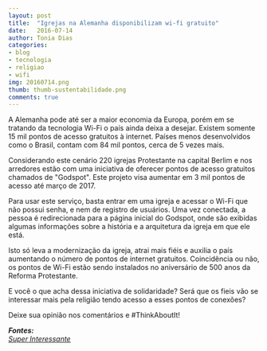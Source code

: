 ```yaml
---
layout: post
title:  "Igrejas na Alemanha disponibilizam wi-fi gratuito"
date:   2016-07-14
author: Tonia Dias
categories: 
- blog
- tecnologia
- religiao
- wifi
img: 20160714.png
thumb: thumb-sustentabilidade.png
comments: true
---
```


A Alemanha pode até ser a maior economia da Europa, porém em se tratando da tecnologia Wi-Fi o país ainda deixa a desejar. Existem somente 15 mil pontos de acesso gratuitos à internet. Países menos desenvolvidos como o Brasil, contam com 84 mil pontos, cerca de 5 vezes mais. <!--more-->

Considerando este cenário 220 igrejas Protestante na capital Berlim e nos arredores estão com uma iniciativa de oferecer pontos de acesso gratuitos chamados de "Godspot". Este projeto visa aumentar em 3 mil pontos de acesso até março de 2017.

Para usar este serviço, basta entrar em uma igreja e acessar o Wi-Fi que não possui senha, e nem de registro de usuários. Uma vez conectada, a pessoa é redirecionada para a página inicial do Godspot, onde são exibidas algumas informações sobre a história e a arquitetura da igreja em que ele está.

Isto só leva a modernização da igreja, atrai mais fiéis e auxilia o país aumentando o número de pontos de internet gratuitos. Coincidência ou não, os pontos de Wi-Fi estão sendo instalados no aniversário de 500 anos da Reforma Protestante. 

E você o que acha dessa iniciativa de solidaridade? Será que os fieis vão se interessar mais pela religião tendo acesso a esses pontos de conexões?

Deixe sua opinião nos comentários e #ThinkAboutIt!

<i>
	<b>Fontes: </b><br/>
	<a href="http://super.abril.com.br/tecnologia/na-alemanha-igrejas-oferecem-wi-fi-gratis-para-atrair-fieis">Super Interessante</a><br/>
</i>
